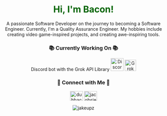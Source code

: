 <h1 align="center" style="color: #006400;">Hi, I'm Bacon!</h1>

<p align="center">
    A passionate Software Developer on the journey to becoming a Software Engineer. Currently, I'm a Quality Assurance Engineer. My hobbies include creating video game-inspired projects, and creating awe-inspiring tools.
</p>

<h3 align="center">📚 Currently Working On 📚</h3>
<div align="center">
    <p> 
        Discord bot with the Grok API Library 
        <img src="https://images.squarespace-cdn.com/content/v1/63d40fe2cbd65e16cb8098b6/6a333a65-b3e1-45ac-8688-4db4f61f40da/discord%2Bbot.png" alt="Discord Bot" width="40"/>
        <img src="https://registry.npmmirror.com/@lobehub/icons-static-png/latest/files/light/grok.png" alt="Grok AI" width="35"/>
    </p>    
</div>

<h3 align="center">👾 Connect with Me 👾</h3>
   <p align="center"> <a href="https://www.hackerrank.com/duhbaconstrip" target="_blank"><img align="center" src="https://raw.githubusercontent.com/rahuldkjain/github-profile-readme-generator/master/src/images/icons/Social/hackerrank.svg" alt="duhbaconstrip" height="30" width="40" /></a>
    <a href="https://www.leetcode.com/jacobsierra" target="_blank"><img align="center" src="https://raw.githubusercontent.com/rahuldkjain/github-profile-readme-generator/master/src/images/icons/Social/leet-code.svg" alt="jacobsierra" height="30" width="40" /></a>
</p>

<p align="center">
  <img src="https://github-readme-stats.vercel.app/api?username=jakeupz&show_icons=true&locale=en&theme=gruvbox" alt="jakeupz"/>
</p>

